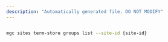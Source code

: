 ```yaml
---
description: "Automatically generated file. DO NOT MODIFY"
---
```


```bash

mgc sites term-store groups list --site-id {site-id}

```